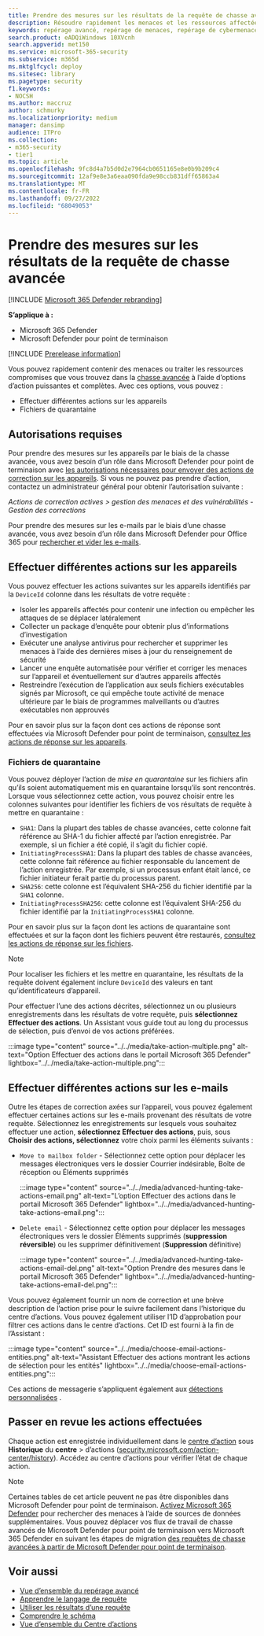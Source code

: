 ```yaml
---
title: Prendre des mesures sur les résultats de la requête de chasse avancée dans Microsoft 365 Defender
description: Résoudre rapidement les menaces et les ressources affectées dans vos résultats de requête de repérage avancés
keywords: repérage avancé, repérage de menaces, repérage de cybermenaces, Microsoft 365 Defender, microsoft 365, m365, recherche, requête, télémétrie, prendre des mesures
search.product: eADQiWindows 10XVcnh
search.appverid: met150
ms.service: microsoft-365-security
ms.subservice: m365d
ms.mktglfcycl: deploy
ms.sitesec: library
ms.pagetype: security
f1.keywords:
- NOCSH
ms.author: maccruz
author: schmurky
ms.localizationpriority: medium
manager: dansimp
audience: ITPro
ms.collection:
- m365-security
- tier1
ms.topic: article
ms.openlocfilehash: 9fc8d4a7b5d0d2e7964cb0651165e8e0b9b209c4
ms.sourcegitcommit: 12af9e8e3a6eaa090fda9e98ccb831dff65863a4
ms.translationtype: MT
ms.contentlocale: fr-FR
ms.lasthandoff: 09/27/2022
ms.locfileid: "68049053"
---
```

# <a name="take-action-on-advanced-hunting-query-results"></a>Prendre des mesures sur les résultats de la requête de chasse avancée

[!INCLUDE [Microsoft 365 Defender rebranding](../includes/microsoft-defender.md)]


**S’applique à :**
- Microsoft 365 Defender
- Microsoft Defender pour point de terminaison

[!INCLUDE [Prerelease information](../includes/prerelease.md)]

Vous pouvez rapidement contenir des menaces ou traiter les ressources compromises que vous trouvez dans la [chasse avancée](advanced-hunting-overview.md) à l’aide d’options d’action puissantes et complètes. Avec ces options, vous pouvez :

- Effectuer différentes actions sur les appareils
- Fichiers de quarantaine

## <a name="required-permissions"></a>Autorisations requises
Pour prendre des mesures sur les appareils par le biais de la chasse avancée, vous avez besoin d’un rôle dans Microsoft Defender pour point de terminaison avec [les autorisations nécessaires pour envoyer des actions de correction sur les appareils](/windows/security/threat-protection/microsoft-defender-atp/user-roles#permission-options). Si vous ne pouvez pas prendre d’action, contactez un administrateur général pour obtenir l’autorisation suivante :

*Actions de correction actives > gestion des menaces et des vulnérabilités - Gestion des corrections*

Pour prendre des mesures sur les e-mails par le biais d’une chasse avancée, vous avez besoin d’un rôle dans Microsoft Defender pour Office 365 pour [rechercher et vider les e-mails](/microsoft-365/security/office-365-security/permissions-in-the-security-and-compliance-center).

## <a name="take-various-actions-on-devices"></a>Effectuer différentes actions sur les appareils
Vous pouvez effectuer les actions suivantes sur les appareils identifiés par la `DeviceId` colonne dans les résultats de votre requête :

- Isoler les appareils affectés pour contenir une infection ou empêcher les attaques de se déplacer latéralement
- Collecter un package d’enquête pour obtenir plus d’informations d’investigation
- Exécuter une analyse antivirus pour rechercher et supprimer les menaces à l’aide des dernières mises à jour du renseignement de sécurité
- Lancer une enquête automatisée pour vérifier et corriger les menaces sur l’appareil et éventuellement sur d’autres appareils affectés
- Restreindre l’exécution de l’application aux seuls fichiers exécutables signés par Microsoft, ce qui empêche toute activité de menace ultérieure par le biais de programmes malveillants ou d’autres exécutables non approuvés

Pour en savoir plus sur la façon dont ces actions de réponse sont effectuées via Microsoft Defender pour point de terminaison, [consultez les actions de réponse sur les appareils](/windows/security/threat-protection/microsoft-defender-atp/respond-machine-alerts).
   
### <a name="quarantine-files"></a>Fichiers de quarantaine
Vous pouvez déployer l’action de *mise en quarantaine* sur les fichiers afin qu’ils soient automatiquement mis en quarantaine lorsqu’ils sont rencontrés. Lorsque vous sélectionnez cette action, vous pouvez choisir entre les colonnes suivantes pour identifier les fichiers de vos résultats de requête à mettre en quarantaine :

- `SHA1`: Dans la plupart des tables de chasse avancées, cette colonne fait référence au SHA-1 du fichier affecté par l’action enregistrée. Par exemple, si un fichier a été copié, il s’agit du fichier copié.
- `InitiatingProcessSHA1`: Dans la plupart des tables de chasse avancées, cette colonne fait référence au fichier responsable du lancement de l’action enregistrée. Par exemple, si un processus enfant était lancé, ce fichier initiateur ferait partie du processus parent. 
- `SHA256`: cette colonne est l’équivalent SHA-256 du fichier identifié par la `SHA1` colonne.
- `InitiatingProcessSHA256`: cette colonne est l’équivalent SHA-256 du fichier identifié par la `InitiatingProcessSHA1` colonne.

Pour en savoir plus sur la façon dont les actions de quarantaine sont effectuées et sur la façon dont les fichiers peuvent être restaurés, [consultez les actions de réponse sur les fichiers](/windows/security/threat-protection/microsoft-defender-atp/respond-file-alerts).

>[!NOTE]
>Pour localiser les fichiers et les mettre en quarantaine, les résultats de la requête doivent également inclure `DeviceId` des valeurs en tant qu’identificateurs d’appareil.  

Pour effectuer l’une des actions décrites, sélectionnez un ou plusieurs enregistrements dans les résultats de votre requête, puis **sélectionnez Effectuer des actions**. Un Assistant vous guide tout au long du processus de sélection, puis d’envoi de vos actions préférées.

:::image type="content" source="../../media/take-action-multiple.png" alt-text="Option Effectuer des actions dans le portail Microsoft 365 Defender" lightbox="../../media/take-action-multiple.png":::


## <a name="take-various-actions-on-emails"></a>Effectuer différentes actions sur les e-mails
Outre les étapes de correction axées sur l’appareil, vous pouvez également effectuer certaines actions sur les e-mails provenant des résultats de votre requête. Sélectionnez les enregistrements sur lesquels vous souhaitez effectuer une action, **sélectionnez Effectuer des actions**, puis, sous **Choisir des actions, sélectionnez** votre choix parmi les éléments suivants :
- `Move to mailbox folder` - Sélectionnez cette option pour déplacer les messages électroniques vers le dossier Courrier indésirable, Boîte de réception ou Éléments supprimés

   :::image type="content" source="../../media/advanced-hunting-take-actions-email.png" alt-text="L’option Effectuer des actions dans le portail Microsoft 365 Defender" lightbox="../../media/advanced-hunting-take-actions-email.png":::

- `Delete email` - Sélectionnez cette option pour déplacer les messages électroniques vers le dossier Éléments supprimés (**suppression réversible**) ou les supprimer définitivement (**Suppression** définitive)

   :::image type="content" source="../../media/advanced-hunting-take-actions-email-del.png" alt-text="Option Prendre des mesures dans le portail Microsoft 365 Defender" lightbox="../../media/advanced-hunting-take-actions-email-del.png":::

Vous pouvez également fournir un nom de correction et une brève description de l’action prise pour le suivre facilement dans l’historique du centre d’actions. Vous pouvez également utiliser l’ID d’approbation pour filtrer ces actions dans le centre d’actions. Cet ID est fourni à la fin de l’Assistant :

:::image type="content" source="../../media/choose-email-actions-entities.png" alt-text="Assistant Effectuer des actions montrant les actions de sélection pour les entités" lightbox="../../media/choose-email-actions-entities.png":::

Ces actions de messagerie s’appliquent également aux [détections personnalisées](custom-detections-overview.md) .


## <a name="review-actions-taken"></a>Passer en revue les actions effectuées
Chaque action est enregistrée individuellement dans le [centre d’action](m365d-action-center.md) sous **Historique** du **centre** >  d’actions ([security.microsoft.com/action-center/history](https://security.microsoft.com/action-center/history)). Accédez au centre d’actions pour vérifier l’état de chaque action.
 
>[!NOTE]
>Certaines tables de cet article peuvent ne pas être disponibles dans Microsoft Defender pour point de terminaison. [Activez Microsoft 365 Defender](m365d-enable.md) pour rechercher des menaces à l’aide de sources de données supplémentaires. Vous pouvez déplacer vos flux de travail de chasse avancés de Microsoft Defender pour point de terminaison vers Microsoft 365 Defender en suivant les étapes de migration [des requêtes de chasse avancées à partir de Microsoft Defender pour point de terminaison](advanced-hunting-migrate-from-mde.md).

## <a name="related-topics"></a>Voir aussi
- [Vue d’ensemble du repérage avancé](advanced-hunting-overview.md)
- [Apprendre le langage de requête](advanced-hunting-query-language.md)
- [Utiliser les résultats d’une requête](advanced-hunting-query-results.md)
- [Comprendre le schéma](advanced-hunting-schema-tables.md)
- [Vue d’ensemble du Centre d’actions](m365d-action-center.md)
